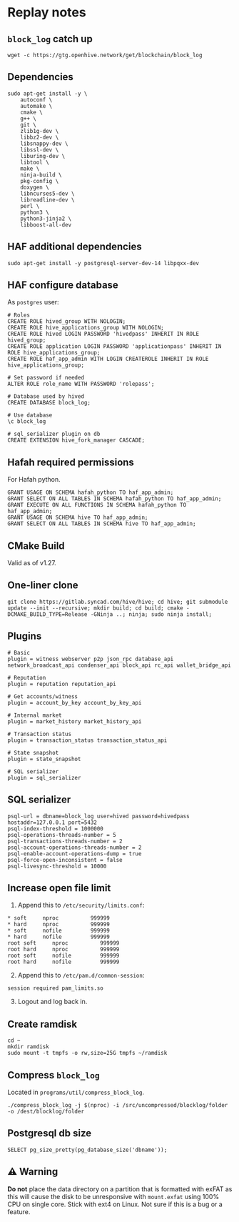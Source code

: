 # Replay notes

## `block_log` catch up

```
wget -c https://gtg.openhive.network/get/blockchain/block_log
```

## Dependencies

```
sudo apt-get install -y \
    autoconf \
    automake \
    cmake \
    g++ \
    git \
    zlib1g-dev \
    libbz2-dev \
    libsnappy-dev \
    libssl-dev \
    liburing-dev \
    libtool \
    make \
    ninja-build \
    pkg-config \
    doxygen \
    libncurses5-dev \
    libreadline-dev \
    perl \
    python3 \
    python3-jinja2 \
    libboost-all-dev
```

## HAF additional dependencies
```
sudo apt-get install -y postgresql-server-dev-14 libpqxx-dev
```

## HAF configure database
As `postgres` user:
```
# Roles
CREATE ROLE hived_group WITH NOLOGIN;
CREATE ROLE hive_applications_group WITH NOLOGIN;
CREATE ROLE hived LOGIN PASSWORD 'hivedpass' INHERIT IN ROLE hived_group;
CREATE ROLE application LOGIN PASSWORD 'applicationpass' INHERIT IN ROLE hive_applications_group;
CREATE ROLE haf_app_admin WITH LOGIN CREATEROLE INHERIT IN ROLE hive_applications_group;

# Set password if needed
ALTER ROLE role_name WITH PASSWORD 'rolepass';

# Database used by hived
CREATE DATABASE block_log;

# Use database
\c block_log

# sql_serializer plugin on db
CREATE EXTENSION hive_fork_manager CASCADE;
```

## Hafah required permissions
For Hafah python.
```
GRANT USAGE ON SCHEMA hafah_python TO haf_app_admin;
GRANT SELECT ON ALL TABLES IN SCHEMA hafah_python TO haf_app_admin;
GRANT EXECUTE ON ALL FUNCTIONS IN SCHEMA hafah_python TO haf_app_admin;
GRANT USAGE ON SCHEMA hive TO haf_app_admin;
GRANT SELECT ON ALL TABLES IN SCHEMA hive TO haf_app_admin;
```

## CMake Build

Valid as of v1.27.

## One-liner clone
```
git clone https://gitlab.syncad.com/hive/hive; cd hive; git submodule update --init --recursive; mkdir build; cd build; cmake -DCMAKE_BUILD_TYPE=Release -GNinja ..; ninja; sudo ninja install;
```

## Plugins
```
# Basic
plugin = witness webserver p2p json_rpc database_api network_broadcast_api condenser_api block_api rc_api wallet_bridge_api

# Reputation
plugin = reputation reputation_api

# Get accounts/witness
plugin = account_by_key account_by_key_api

# Internal market
plugin = market_history market_history_api

# Transaction status
plugin = transaction_status transaction_status_api

# State snapshot
plugin = state_snapshot

# SQL serializer
plugin = sql_serializer
```

## SQL serializer
```
psql-url = dbname=block_log user=hived password=hivedpass hostaddr=127.0.0.1 port=5432
psql-index-threshold = 1000000
psql-operations-threads-number = 5
psql-transactions-threads-number = 2
psql-account-operations-threads-number = 2
psql-enable-account-operations-dump = true
psql-force-open-inconsistent = false
psql-livesync-threshold = 10000
```

## Increase open file limit

1. Append this to `/etc/security/limits.conf`:
```
* soft     nproc          999999    
* hard     nproc          999999   
* soft     nofile         999999   
* hard     nofile         999999
root soft     nproc          999999    
root hard     nproc          999999   
root soft     nofile         999999   
root hard     nofile         999999
```

2. Append this to `/etc/pam.d/common-session`:
```
session required pam_limits.so
```

3. Logout and log back in.

## Create ramdisk

```
cd ~
mkdir ramdisk
sudo mount -t tmpfs -o rw,size=25G tmpfs ~/ramdisk
```

## Compress `block_log`
Located in `programs/util/compress_block_log`.
```
./compress_block_log -j $(nproc) -i /src/uncompressed/blocklog/folder -o /dest/blocklog/folder
```

## Postgresql db size
```
SELECT pg_size_pretty(pg_database_size('dbname'));
```

## ⚠️ Warning

**Do not** place the data directory on a partition that is formatted with exFAT as this will cause the disk to be unresponsive with `mount.exfat` using 100% CPU on single core. Stick with ext4 on Linux. Not sure if this is a bug or a feature.

